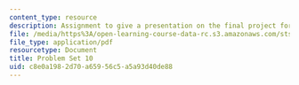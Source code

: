 ```yaml
---
content_type: resource
description: Assignment to give a presentation on the final project for the course.
file: /media/https%3A/open-learning-course-data-rc.s3.amazonaws.com/sts-067-scientific-visualization-across-disciplines-a-critical-introduction-spring-2005/c8e0a1982d70a65956c5a5a93d40de88_pset10.pdf
file_type: application/pdf
resourcetype: Document
title: Problem Set 10
uid: c8e0a198-2d70-a659-56c5-a5a93d40de88
---
```

